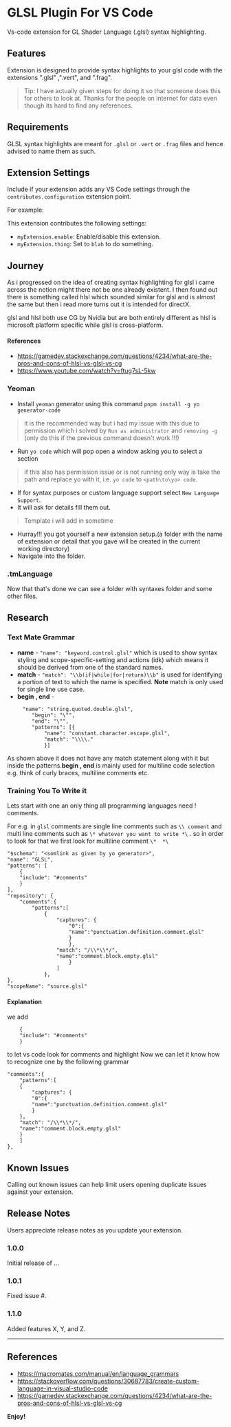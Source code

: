 
# GLSL Plugin For VS Code

Vs-code extension for GL Shader Language (.glsl) syntax highlighting.

## Features

Extension is designed to provide syntax highlights to your glsl code with the extensions ".glsl" ,".vert", and ".frag".

> Tip: I have actually given steps for doing it so that someone does this for others to look at. Thanks for the people on internet for data even though its hard to find any references.

## Requirements

GLSL syntax highlights are meant for `.glsl` or `.vert` or `.frag` files and hence advised to name them as such.

## Extension Settings

Include if your extension adds any VS Code settings through the `contributes.configuration` extension point.

For example:

This extension contributes the following settings:

* `myExtension.enable`: Enable/disable this extension.
* `myExtension.thing`: Set to `blah` to do something.

## Journey
As i progressed on the idea of creating syntax highlighting for glsl i came across the notion might there not be one already existent. I then found out there is something called hlsl which sounded similar for glsl and is almost the same but then i read more turns out it is intended for directX.

glsl and hlsl both use CG by Nvidia but are both entirely different as hlsl is microsoft platform specific while glsl is cross-platform.
#### References

 - https://gamedev.stackexchange.com/questions/4234/what-are-the-pros-and-cons-of-hlsl-vs-glsl-vs-cg  
 - https://www.youtube.com/watch?v=ftug7sL-5kw	

### Yeoman
 - Install `yeoman` generator using this command
  `pnpm install -g yo generator-code` 
 >it is the recommended way but i had my issue with this due to permission which i solved by `Run as administrator` and `removing -g` (only do this if the previous command doesn't work !!!)
 - Run `yo code` which will pop open a window asking you to select a section
 > if this also has permission issue or is not running only way is take the path and replace yo with it, i.e. `yo code` to `<path\to\yo> code`.
 -  If for syntax purposes or custom language support select 
 `New Language Support`.
 - It will ask for details fill them out. 
 >Template i will add in sometime
 - Hurray!!! you got yourself a new extension setup.(a folder with the name of extension or detail that you gave will be created in the current working directory)
 - Navigate into the folder.
 
 ### .tmLanguage

Now that that's done we can see a folder with syntaxes folder and some other files.
   
 ## Research
### Text Mate Grammar

 - **name** - `"name": "keyword.control.glsl"`  which is used to show syntax styling and scope-specific-setting  and actions (idk) which means it should be derived from one of the standard names.
 - **match** - `"match": "\\b(if|while|for|return)\\b"` is used for identifying a portion of text to which the name is specified. **Note** match is only used for single line use case.
 - **begin , end** - 

```
	 "name": "string.quoted.double.glsl",
        "begin": "\"",
        "end": "\"",
        "patterns": [{
        	"name": "constant.character.escape.glsl",
        	"match": "\\\\."
        	}]
```
As shown above it does not have any match statement along with it but inside the patterns.**begin , end** is mainly used for multiline code selection e.g. think of curly braces, multiline comments etc.


###	Training You To Write it

Lets start with one an only thing all programming languages need ! comments.

For e.g. in `glsl` comments are single line comments such as `\\ comment` and multi line comments such as `\* whatever you want to write *\` .
so in order to look for that we first look for multiline comment `\*  *\`
```
"$schema": "<somlink as given by yo generator>",
"name": "GLSL",
"patterns": [
	{
	"include": "#comments"
	}
],
"repository": {
	"comments":{
		"patterns":[
			{
				"captures": {
					"0":{
					"name":"punctuation.definition.comment.glsl"
					}
					},
				"match": "/\\*\\*/",
				"name":"comment.block.empty.glsl"
					}
				]
			},
},
"scopeName": "source.glsl"
```
####	Explanation

we add 
```
	{
	"include": "#comments"
	}
```
to let vs code look for comments and highlight
Now we can let it know how to recognize one by the following grammar

```
"comments":{
	"patterns":[
	{
		"captures": {
		"0":{
		"name":"punctuation.definition.comment.glsl"
		}
	},
	"match": "/\\*\\*/",
	"name":"comment.block.empty.glsl"
	}
	]
},

```

## Known Issues

Calling out known issues can help limit users opening duplicate issues against your extension.

## Release Notes

Users appreciate release notes as you update your extension.

### 1.0.0

Initial release of ...

### 1.0.1

Fixed issue #.

### 1.1.0

Added features X, Y, and Z.

---
## References

 - https://macromates.com/manual/en/language_grammars
 - https://stackoverflow.com/questions/30687783/create-custom-language-in-visual-studio-code
 - https://gamedev.stackexchange.com/questions/4234/what-are-the-pros-and-cons-of-hlsl-vs-glsl-vs-cg


**Enjoy!**
